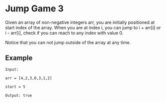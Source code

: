 #  Jump Game 3
Given an array of non-negative integers arr, you are initially positioned at start index of the array. When you are at index i, you can jump to i + arr[i] or i - arr[i], check if you can reach to any index with value 0.

Notice that you can not jump outside of the array at any time.

## Example

```
Input: 

arr = [4,2,3,0,3,1,2]

start = 5

Output: true

```

